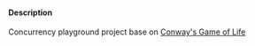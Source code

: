 #### Description
Concurrency playground project base on [Conway's Game of Life](https://en.wikipedia.org/wiki/Conway%27s_Game_of_Life)
